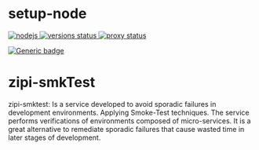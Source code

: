 # setup-node

<p align="left">
  <a href="https://nodejs.org/en/">
   <img alt="nodejs" src="https://cdn0.iconfinder.com/data/icons/designer-skills/128/node-js-512.png">
  </a> 
  <a href="https://github.com/actions/setup-node/actions?query=workflow%3Aversions">
   <img alt="versions status" src="https://github.com/actions/setup-node/workflows/versions/badge.svg">
  </a>
  <a href="https://github.com/actions/setup-node/actions?query=workflow%3Aproxy">
   <img alt="proxy status" src="https://github.com/actions/setup-node/workflows/proxy/badge.svg">
  </a> 
</p>


<!-- [![docker](https://www.docker.com/)] -->
[![Generic badge](https://img.shields.io/badge/<SUBJECT>-<STATUS>-<COLOR>.svg)](https://shields.io/)
# zipi-smkTest

zipi-smktest: Is a service developed to avoid sporadic failures in development environments. Applying Smoke-Test techniques. The service performs verifications of environments composed of micro-services. It is a great alternative to remediate sporadic failures that cause wasted time in later stages of development.
